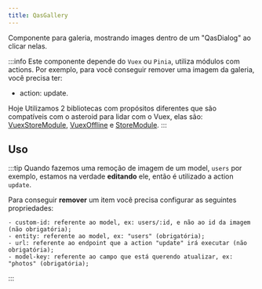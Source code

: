 ```yaml
---
title: QasGallery
---
```


Componente para galeria, mostrando images dentro de um "QasDialog" ao clicar nelas.

:::info
Este componente depende do `Vuex` ou `Pinia`, utiliza módulos com actions. Por exemplo, para você conseguir remover uma imagem da galeria, você precisa ter:
- action: update.

Hoje Utilizamos 2 bibliotecas com propósitos diferentes que são compatíveis com o asteroid para lidar com o Vuex, elas são:
[VuexStoreModule](https://github.com/bildvitta/vuex-store-module), [VuexOffline](https://github.com/bildvitta/vuex-offline) e [StoreModule](https://github.com/bildvitta/store-module).
:::

<doc-api file="gallery/QasGallery" name="QasGallery" />

## Uso

<doc-example file="QasGallery/Basic" title="Básico" />

:::tip
Quando fazemos uma remoção de imagem de um model, `users` por exemplo, estamos na verdade **editando** ele, então é utilizado a action `update`.

Para conseguir **remover** um item você precisa configurar as seguintes propriedades:

```
- custom-id: referente ao model, ex: users/:id, e não ao id da imagem (não obrigatória);
- entity: referente ao model, ex: "users" (obrigatória);
- url: referente ao endpoint que a action "update" irá executar (não obrigatória);
- model-key: referente ao campo que está querendo atualizar, ex: "photos" (obrigatória);
```
:::
<doc-example file="QasGallery/ObjectImages" title="Imagens com nome e opção de remoção" />
